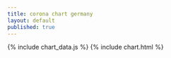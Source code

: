 ```yaml
---
title: corona chart germany
layout: default
published: true
---
```

{% include chart_data.js %}
{% include chart.html %}
